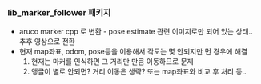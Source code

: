 ### lib_marker_follower 패키지
- aruco marker cpp 로 변환 - pose estimate 관련 이미지로만 되어 있는 상태.. 추후 영상으로 전환
- 현재 map좌표, odom, pose등을 이용해서 각도는 몇 안되지만 먼 경우에 해결   
	1. 현재는 마커를 인식하면 그 거리만 만큼 이동하므로 문제
	2. 앵글이 별로 안되면? 거리 이동은 생략? 또는 map좌표와 비교 후 처리 등..



